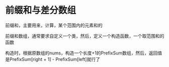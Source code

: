 # 前缀和与差分数组

前缀和，主要用来，计算，某个范围内的元素和的

前缀和数组，通常要求自定义一个类，然后，定义一个构造函数，一个取范围和的函数

构造时，根据原数组的nums，构造一个长度+1的PrefixSum数组，然后，返回值是PrefixSum[right + 1] - PrefixSum[left]就行了